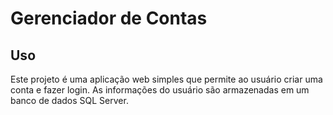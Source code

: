 # Gerenciador de Contas

## Uso

Este projeto é uma aplicação web simples que permite ao usuário criar uma conta e fazer login. As informações do usuário são armazenadas em um banco de dados SQL Server.
